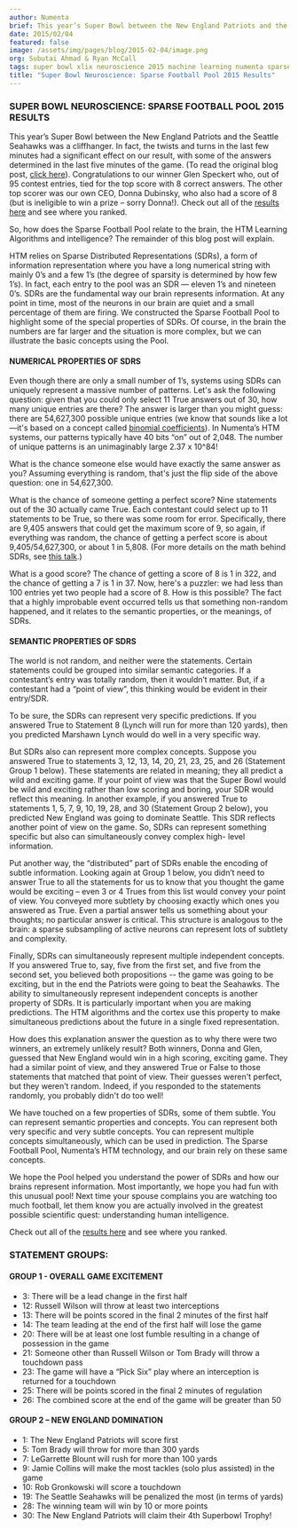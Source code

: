 ```yaml
---
author: Numenta
brief: This year’s Super Bowl between the New England Patriots and the Seattle Seahawks was a cliffhanger. In fact, the twists and turns in the last few minutes had a significant effect on our result
date: 2015/02/04
featured: false
image: /assets/img/pages/blog/2015-02-04/image.png
org: Subutai Ahmad & Ryan McCall
tags: super bowl xlix neuroscience 2015 machine learning numenta sparse football pool results
title: "Super Bowl Neuroscience: Sparse Football Pool 2015 Results"
---
```


### SUPER BOWL NEUROSCIENCE: SPARSE FOOTBALL POOL 2015 RESULTS

This year’s Super Bowl between the New England Patriots and the Seattle Seahawks
was a cliffhanger. In fact, the twists and turns in the last few minutes had a
significant effect on our result, with some of the answers determined in the
last five minutes of the game. (To read the original blog post,
[click here](/blog/introducing-sparse-football-pool-ii-super-bowl-xlix.html)).
Congratulations to our winner Glen Speckert who, out of 95 contest
entries, tied for the top score with 8 correct answers. The other top scorer was
our own CEO, Donna Dubinsky, who also had a score of 8 (but is ineligible to win
a prize – sorry Donna!). Check out all of the
[results here](/legal/results/sparse-football-pool-ii-2015.html)
and see where you ranked.

So, how does the Sparse Football Pool relate to the brain, the HTM Learning
Algorithms and intelligence? The remainder of this blog post will explain.

HTM relies on Sparse Distributed Representations (SDRs), a form of information
representation where you have a long numerical string with mainly 0’s and a few
1’s (the degree of sparsity is determined by how few 1’s). In fact, each entry
to the pool was an SDR — eleven 1’s and nineteen 0’s. SDRs are the fundamental
way our brain represents information. At any point in time, most of the neurons
in our brain are quiet and a small percentage of them are firing. We constructed
the Sparse Football Pool to highlight some of the special properties of SDRs. Of
course, in the brain the numbers are far larger and the situation is more
complex, but we can illustrate the basic concepts using the Pool.


#### NUMERICAL PROPERTIES OF SDRS

Even though there are only a small number of 1’s, systems using SDRs can
uniquely represent a massive number of patterns. Let's ask the following
question: given that you could only select 11 True answers out of 30, how many
unique entries are there? The answer is larger than you might guess: there are
54,627,300 possible unique entries (we know that sounds like a lot—it's based on
a concept called
[binomial coefficients](http://en.wikipedia.org/wiki/Binomial_coefficients#Computing_the_value_of_binomial_coefficients)).
In Numenta’s HTM systems, our patterns typically have 40 bits “on” out of 2,048.
The number of unique patterns is an unimaginably large 2.37 x 10^84!

What is the chance someone else would have exactly the same answer as you?
Assuming everything is random, that's just the flip side of the above question:
one in 54,627,300.

What is the chance of someone getting a perfect score? Nine statements out of
the 30 actually came True. Each contestant could select up to 11 statements to
be True, so there was some room for error. Specifically, there are 9,405 answers
that could get the maximum score of 9, so again, if everything was random, the
chance of getting a perfect score is about 9,405/54,627,300, or about 1 in
5,808. (For more details on the math behind SDRs, see
[this talk](/learn/sparse-distributed-representations.html).)

What is a good score? The chance of getting a score of 8 is 1 in 322, and the
chance of getting a 7 is 1 in 37. Now, here's a puzzler: we had less than 100
entries yet two people had a score of 8. How is this possible? The fact that a
highly improbable event occurred tells us that something non-random happened,
and it relates to the semantic properties, or the meanings, of SDRs.


#### SEMANTIC PROPERTIES OF SDRS

The world is not random, and neither were the statements. Certain statements
could be grouped into similar semantic categories. If a contestant’s entry was
totally random, then it wouldn’t matter. But, if a contestant had a “point of
view”, this thinking would be evident in their entry/SDR.

To be sure, the SDRs can represent very specific predictions. If you answered
True to Statement 8 (Lynch will run for more than 120 yards), then you predicted
Marshawn Lynch would do well in a very specific way.

But SDRs also can represent more complex concepts. Suppose you answered True to
statements 3, 12, 13, 14, 20, 21, 23, 25, and 26 (Statement Group 1 below).
These statements are related in meaning; they all predict a wild and exciting
game. If your point of view was that the Super Bowl would be wild and exciting
rather than low scoring and boring, your SDR would reflect this meaning. In
another example, if you answered True to statements 1, 5, 7, 9, 10, 19, 28, and
30 (Statement Group 2 below), you predicted New England was going to dominate
Seattle. This SDR reflects another point of view on the game. So, SDRs can
represent something specific but also can simultaneously convey complex high-
level information.

Put another way, the “distributed” part of SDRs enable the encoding of subtle
information. Looking again at Group 1 below, you didn’t need to answer True to
all the statements for us to know that you thought the game would be exciting –
even 3 or 4 Trues from this list would convey your point of view. You conveyed
more subtlety by choosing exactly which ones you answered as True. Even a
partial answer tells us something about your thoughts; no particular answer is
critical. This structure is analogous to the brain: a sparse subsampling of
active neurons can represent lots of subtlety and complexity.

Finally, SDRs can simultaneously represent multiple independent concepts. If you
answered True to, say, five from the first set, and five from the second set,
you believed both propositions -- the game was going to be exciting, but in the
end the Patriots were going to beat the Seahawks. The ability to simultaneously
represent independent concepts is another property of SDRs. It is particularly
important when you are making predictions. The HTM algorithms and the cortex use
this property to make simultaneous predictions about the future in a single
fixed representation.

How does this explanation answer the question as to why there were two winners,
an extremely unlikely result? Both winners, Donna and Glen, guessed that New
England would win in a high scoring, exciting game. They had a similar point of
view, and they answered True or False to those statements that matched that
point of view. Their guesses weren't perfect, but they weren’t random. Indeed,
if you responded to the statements randomly, you probably didn't do too well!

We have touched on a few properties of SDRs, some of them subtle. You can
represent semantic properties and concepts. You can represent both very specific
and very subtle concepts. You can represent multiple concepts simultaneously,
which can be used in prediction. The Sparse Football Pool, Numenta’s HTM
technology, and our brain rely on these same concepts.

We hope the Pool helped you understand the power of SDRs and how our brains
represent information. Most importantly, we hope you had fun with this unusual
pool! Next time your spouse complains you are watching too much football, let
them know you are actually involved in the greatest possible scientific quest:
understanding human intelligence.

Check out all of the
[results here](/legal/results/sparse-football-pool-ii-2015.html)
and see where you ranked.


### STATEMENT GROUPS:

#### GROUP 1 - OVERALL GAME EXCITEMENT

*  3: There will be a lead change in the first half
* 12: Russell Wilson will throw at least two interceptions
* 13: There will be points scored in the final 2 minutes of the first half
* 14: The team leading at the end of the first half will lose the game
* 20: There will be at least one lost fumble resulting in a change of possession in the game
* 21: Someone other than Russell Wilson or Tom Brady will throw a touchdown pass
* 23: The game will have a “Pick Six” play where an interception is returned for a touchdown
* 25: There will be points scored in the final 2 minutes of regulation
* 26: The combined score at the end of the game will be greater than 50

#### GROUP 2 – NEW ENGLAND DOMINATION

*  1: The New England Patriots will score first
*  5: Tom Brady will throw for more than 300 yards
*  7: LeGarrette Blount will rush for more than 100 yards
*  9: Jamie Collins will make the most tackles (solo plus assisted) in the game
* 10: Rob Gronkowski will score a touchdown
* 19: The Seattle Seahawks will be penalized the most (in terms of yards)
* 28: The winning team will win by 10 or more points
* 30: The New England Patriots will claim their 4th Superbowl Trophy!
